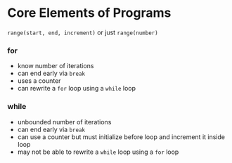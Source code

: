 # Core Elements of Programs
`range(start, end, increment)` or just `range(number)`

### for
- know number of iterations
- can end early via `break`
- uses a counter
- can rewrite a `for` loop using a `while` loop

### while
- unbounded number of iterations
- can end early via `break`
- can use a counter but must initialize before loop and increment it inside loop
- may not be able to rewrite a `while` loop using a `for` loop
